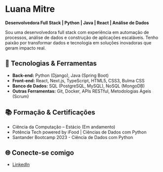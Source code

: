 # Luana Mitre

**Desenvolvedora Full Stack | Python | Java | React | Análise de Dados**

Sou uma desenvolvedora full stack com experiência em automação de processos, análise de dados e construção de aplicações escaláveis. Tenho paixão por transformar dados e tecnologia em soluções inovadoras que geram impacto real.

## 🚀 Tecnologias & Ferramentas

- **Back-end:** Python (Django), Java (Spring Boot)
- **Front-end:** React, Next.js, TypeScript, HTML5, CSS3, Bulma CSS
- **Banco de Dados:** SQL (PostgreSQL, MySQL), NoSQL (MongoDB)
- **Outras Ferramentas:** Git, Docker, APIs RESTful, Metodologias Ágeis (Scrum)

## 📚 Formação & Certificações

- Ciência da Computação – Estácio (Em andamento)
- Potência Tech powered by iFood | Ciências de Dados com Python
- Santander Bootcamp 2023 - Ciência de Dados com Python

## 🌐 Conecte-se comigo

- [LinkedIn](https://www.linkedin.com/in/luana-mitre/)



